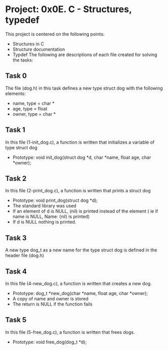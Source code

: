 # Project: 0x0E. C - Structures, typedef

This project is centered on the following points:
- Structures in C
- Structure documentation
- Typdef
The following are descriptions of each file created for solving the tasks:
## Task 0

The file (dog.h) in this task defines a new type struct dog with the following elements:
- name, type = char *
- age, type = float
- owner, type = char *

## Task 1

In this file (1-init_dog.c), a function is written that initializes a variable of type struct dog
- Prototype: void init_dog(struct dog *d, char *name, float age, char *owner);

## Task 2

In this file (2-print_dog.c), a function is written that prints a struct dog
- Prototype: void print_dog(struct dog *d);
- The standard library was used
- If an element of d is NULL, (nil) is printed instead of the element ( ie if name is NULL, Name: (nil) is printed)
- If d is NULL nothing is printed.

## Task 3

A new type dog_t as a new name for the type struct dog is defined in the header file (dog.h)

## Task 4

In this file (4-new_dog.c), a function is written that creates a new dog.
- Prototype: dog_t *new_dog(char *name, float age, char *owner);
- A copy of name and owner is stored
- The return is NULL if the function fails

## Task 5

In this file (5-free_dog.c), a function is written that frees dogs.
- Prototype: void free_dog(dog_t *d);
